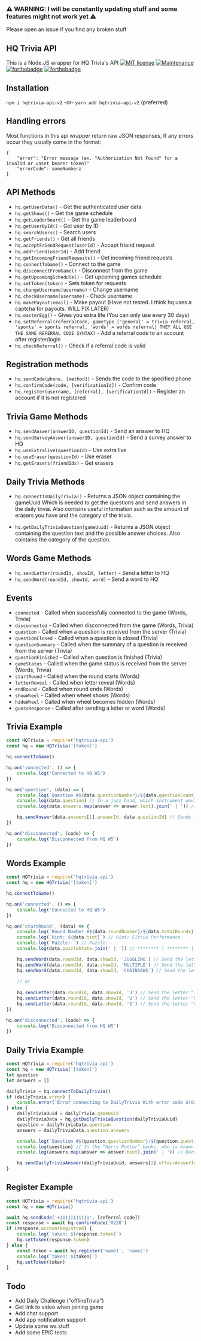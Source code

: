 ### ⚠ WARNING: I will be constantly updating stuff and some features might not work yet ⚠ 
Please open an issue if you find any broken stuff

## HQ Trivia API
This is a Node.JS wrapper for HQ Trivia's API
[![MIT license](https://img.shields.io/badge/License-MIT-blue.svg)](https://lbesson.mit-license.org/)
[![Maintenance](https://img.shields.io/badge/Maintained%3F-yes-green.svg)](https://GitHub.com/Naereen/StrapDown.js/graphs/commit-activity)
[![forthebadge](https://forthebadge.com/images/badges/designed-in-ms-paint.svg)](https://forthebadge.com)
[![forthebadge](https://forthebadge.com/images/badges/as-seen-on-tv.svg)](https://forthebadge.com)

## Installation
`npm i hqtrivia-api-v2`
-or-
`yarn add hqtrivia-api-v2` (preferred)

## Handling errors
Most functions in this api wrapper return raw JSON responses, If any errors occur they usually come in the format:
```
{
    "error": "Error message (ex. "Authorization Not Found" for a invalid or unset bearer token)"
    "errorCode": someNumberz
}
```

## API Methods
- `hq.getUserData()` - Get the authenticated user data
- `hq.getShows()` - Get the game schedule
- `hq.getLeaderboard()` - Get the game leaderboard
- `hq.getUserById()` - Get user by ID
- `hq.searchUsers()` - Search users
- `hq.getFriends()` - Get all friends
- `hq.acceptFriendRequest(userId)` - Accept friend request
- `hq.addFriend(userId)` - Add friend
- `hq.getIncomingFriendRequests()` - Get incoming friend requests
- `hq.connectToGame()` - Connect to the game
- `hq.disconnectFromGame()` - Disconnect from the game
- `hq.getUpcomingSchedule()` - Get upcoming games schedule
- `hq.setToken(token)` - Sets token for requests
- `hq.changeUsername(username)` - Change username
- `hq.checkUsername(username)` - Check username
- `hq.makePayout(email)` - Make payout (Have not tested. I think hq uses a captcha for payouts. WILL FIX LATER)
- `hq.easterEgg()` - Gives you extra life (You can only use every 30 days)
- `hq.setReferral(referralCode, gameType ['general' = trivia referral, 'sports' = sports referral, 'words' = words referral] THEY ALL USE THE SAME REFERRAL CODE SYNTAX)` - Add a referral code to an account after register/login
- `hq.checkReferral()` - Check if a referral code is valid

## Registration methods
- `hq.sendCode(phone, [method])` - Sends the code to the specified phone
- `hq.confirmCode(code, [verificationId])` - Confirm code
- `hq.register(username, [referral], [verificationId])` - Register an account if it is not registered


## Trivia Game Methods
- `hq.sendAnswer(answerID, questionId)` - Send an answer to HQ
- `hq.sendSurveyAnswer(answerID, questionId)` - Send a survey answer to HQ
- `hq.useExtralive(questionId)` - Use extra live
- `hq.useEraser(questionId)` - Use eraser
- `hq.getErasers(friendIds)` - Get erasers

## Daily Trivia Methods
- `hq.connectToDailyTrivia()` - Returns a JSON object containing the gameUuid Which is needed to get the questions and send answers in the daily trivia. Also contains useful information such as the amount of erasers you have and the category of the trivia.

- `hq.getDailyTriviaQuestion(gameUuid)` - Returns a JSON object containing the question text and the possible answer choices. Also cointains the category of the question.

## Words Game Methods
- `hq.sendLetter(roundId, showId, letter)` - Send a letter to HQ
- `hq.sendWord(roundId, showId, word)` - Send a word to HQ

## Events
- `connected` - Called when successfully connected to the game (Words, Trivia)
- `disconnected` - Called when disconnected from the game (Words, Trivia)
- `question` - Called when a question is received from the server (Trivia)
- `questionClosed` - Called when a question is closed (Trivia)
- `questionSummary` - Called when the summary of a question is received from the server (Trivia)
- `questionFinished` - Called when question is finished (Trivia)
- `gameStatus` - Called when the game status is received from the server (Words, Trivia)
- `startRound` - Called when the round starts (Words)
- `letterReveal` - Called when letter reveal (Words)
- `endRound` - Called when round ends (Words)
- `showWheel` - Called when wheel shows (Words)
- `hideWheel` - Called when wheel becomes hidden (Words)
- `guessResponse` - Called after sending a letter or word (Words)

## Trivia Example
```js
const HQTrivia = require('hqtrivia-api')
const hq = new HQTrivia('[token]')

hq.connectToGame()

hq.on('connected', () => {
    console.log('Connected to HQ WS')
})

hq.on('question', (data) => { 
    console.log(`Question #${data.questionNumber}/${data.questionCount}`) // Question #3/12
    console.log(data.question) // In a jazz band, which instrument would be in the rhythm section?
    console.log(data.answers.map(answer => answer.text).join(' | ')) // Trombone | Guitar | Violin | 

    hq.sendAnswer(data.answers[1].answerId, data.questionId) // Sends the answer "Guitar"
})

hq.on('disconnected', (code) => {
    console.log('Disconnected from HQ WS')
})
```

## Words Example
```js
const HQTrivia = require('hqtrivia-api')
const hq = new HQTrivia('[token]')

hq.connectToGame()

hq.on('connected', () => {
    console.log('Connected to HQ WS')
})

hq.on('startRound', (data) => { 
    console.log(`Round Number #${data.roundNumber}/${data.totalRounds}`) // Round Number #9/10
    console.log(`Hint: ${data.hint}`) // Hint: Circus Performance
    console.log(`Puzzle: `) // Puzzle: 
    console.log(data.puzzleState.join(' | ')) // ******** | ******** | C********

    hq.sendWord(data.roundId, data.showId, 'JUGGLING') // Send the letters "J", "U", "G", ...etc
    hq.sendWord(data.roundId, data.showId, 'MULTIPLE') // Send the letters "M", "U", "L", ...etc
    hq.sendWord(data.roundId, data.showId, 'CHAINSAWS') // Send the letters "C", "H", "I", ...etc
    
    // or
    
    hq.sendLetter(data.roundId, data.showId, 'J') // Send the letter "J"
    hq.sendLetter(data.roundId, data.showId, 'U') // Send the letter "U"
    hq.sendLetter(data.roundId, data.showId, 'G') // Send the letter "G"
}) 

hq.on('disconnected', (code) => {
    console.log('Disconnected from HQ WS')
})
```

## Daily Trivia Example
```js
const HQTrivia = require('hqtrivia-api')
const hq = new HQTrivia('[token]')
let question
let answers = []

dailyTrivia = hq.connectToDailyTrivia()
if (dailyTrivia.error) {
    console.error(`Error connecting to DailyTrivia With error code $(dailyTrivia.errorCode)\n\n$(dailyTrivia.error)`)
} else {
    dailyTriviaUuid = dailyTrivia.gameUuid
    dailyTriviaData = hq.getDailyTriviaQuestion(dailyTriviaUuid)
    question = dailyTriviaData.question
    answers = dailyTriviaData.question.answers

    console.log(`Question #${question.questionNumber}/${question.questionCount}`) // Question #1/12
    console.log(question) // In the “Harry Potter” books, who is known as He Who Must Not Be Named?
    console.log(answers.map(answer => answer.text).join(' | ')) // Darth Sidious | Voldemort | Mr. Rogers | 

    hq.sendDailyTriviaAnswer(dailyTriviaUuid, answers[2].offairAnswerId)
}
```

## Register Example
```js
const HQTrivia = require('hqtrivia-api')
const hq = new HQTrivia()

await hq.sendCode('+11111111111', [referral code])
const response = await hq.confirmCode('0228')
if (response.accountRegistred) {
    console.log(`token: ${response.token}`)
    hq.setToken(response.token)
} else {
    const token = await hq.register('name1', 'name2')
    console.log(`token: ${token}`)
    hq.setToken(token)
}
```
## Todo
- Add Daily Challenge ("offlineTrivia")
- Get link to video when joining game
- Add chat support
- Add app notification support
- Update some ws stuff
- Add some EPIC tests
